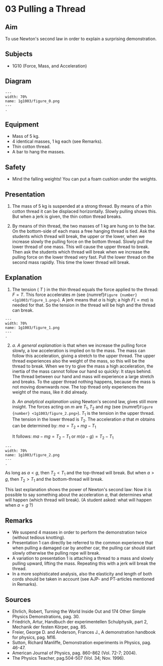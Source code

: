 # 03 Pulling a Thread 
    
  
## Aim   
 To use Newton's second law in order to explain a surprising demonstration.    
  
## Subjects   
* 1G10 (Force, Mass, and Acceleration)   

## Diagram
   
```{figure} figures/figure_0.png  
---  
width: 70%  
name: 1g1003/figure_0.png  
---  
. 
```
     
  
## Equipment   
 *  Mass of $5 \mathrm{~kg}$. 
 *  4 identical masses, $1 \mathrm{~kg}$ each (see Remarks). 
 *  Thin cotton thread. 
 *  A bar to hang the masses.   
  
## Safety   
 
 *  Mind the falling weights! You can put a foam cushion under the weights.
     
  
## Presentation   
1. The mass of $5 \mathrm{~kg}$ is suspended at a strong thread. By means of a thin cotton thread it can be displaced horizontally. Slowly pulling shows this. But when a jerk is given, the thin cotton thread breaks.

2. By means of thin thread, the two masses of $1 \mathrm{~kg}$ are hung on to the bar. On the bottom-side of each mass a free hanging thread is tied. Ask the students which thread will break, the upper or the lower, when we increase slowly the pulling force on the bottom thread. Slowly pull the lower thread of one mass. This will cause the upper thread to break. Then ask the students which thread will break when we increase the pulling force on the lower thread very fast. Pull the lower thread on the second mass rapidly. This time the lower thread will break.
  
## Explanation 
1. The tension ( $T$ ) in the thin thread equals the force applied to the thread: $F=T$. This force accelerates $m$ (see {numref}`Figure {number} <1g1003/figure_1.png>`). A jerk means that $a$ is high; a high $F(=m a)$ is needed for that. So the tension in the thread will be high and the thread can break.

```{figure} figures/figure_1.png  
---  
width: 70%  
name: 1g1003/figure_1.png  
---  
. 
```

2. *a.  A general explanation*  is that when we increase the pulling force slowly, a low acceleration is implied on to the mass. The mass can follow this acceleration, giving a stretch to the upper thread. The upper thread experiences also the weight of the mass, so this will be the thread to break. When we try to give the mass a high acceleration, the inertia of the mass cannot follow our hand so quickly: It stays behind. The thread between our hand and mass will experience a large stretch and breaks. To the upper thread nothing happens, because the mass is not moving downwards now. The top thread only experiences the weight of the mass, like it did already.

    *b. An analytical explanation* using Newton's second law, gives still more insight. The forces acting on $m$ are $T_{1}, T_{2}$ and $m g$ (see {numref}`Figure {number} <1g1003/figure_2.png>`). $T_{1}$ is the tension in the upper thread. The tension in the lower thread is $T_{2}$. The acceleration $a$ that $m$ obtains can be determined by: $m a=T_{2}+m g-T_{1}$

    It follows: $m a-m g=T_{2}-T_{1}$ or $m(a-g)=T_{2}-T_{1}$

```{figure} figures/figure_2.png  
---  
width: 70%  
name: 1g1003/figure_2.png  
---  
. 
```

As long as $a<g$, then $T_{2}<T_{1}$ and the top-thread will break. But when $a>g$, then $T_{2}>T_{1}$ and the bottom-thread will break.

This last explanation shows the power of Newton's second law: Now it is possible to say something about the acceleration $a$, that determines what will happen (which thread will break). (A student asked: what will happen when $a=g$ ?)  
  
## Remarks
 *  We suspend 4 masses in order to perform the demonstration twice (without tedious knotting). 
 *  Presentation 1 can directly be referred to the common experience that when pulling a damaged car by another car, the pulling car should start slowly otherwise the pulling rope will break. 
 *  A variation to presentation 1 is attaching a thread to a mass and slowly pulling upward, lifting the mass. Repeating this with a jerk will break the thread. 
 *  In a more sophisticated analysis, also the elasticity and length of both cords should be taken in account (see AJP- and PT-articles mentioned in Remarks).
   
  
## Sources
 *  Ehrlich, Robert, Turning the World Inside Out and 174 Other Simple Physics Demonstrations, pag. 30. 
 *  Friedrich, Artur, Handbuch der experimentellen Schulphysik, part 2, Mechanik der festen Körper, pag. 85. 
 *  Freier, George D. and Anderson, Frances J., A demonstration handbook for physics, pag. M16. 
 *  Sutton, Richard Manliffe, Demonstration experiments in Physics, pag. 46-47. 
 *  American Journal of Physics, pag. 860-862 (Vol. 72-7; 2004). 
 *  The Physics Teacher, pag.504-507 (Vol. 34; Nov. 1996).
  